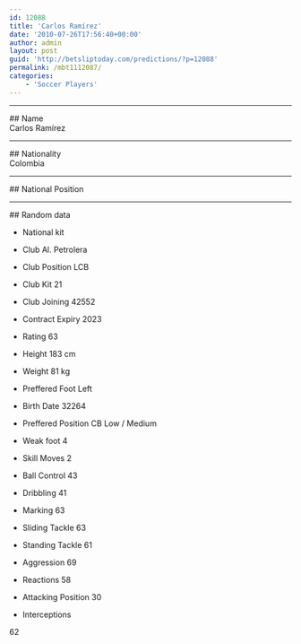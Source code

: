 ```yaml
---
id: 12088
title: 'Carlos Ramírez'
date: '2010-07-26T17:56:40+00:00'
author: admin
layout: post
guid: 'http://betsliptoday.com/predictions/?p=12088'
permalink: /mbt1112087/
categories:
    - 'Soccer Players'
---
```


- - - - - -

\## Name  
 Carlos Ramírez

- - - - - -

\## Nationality  
 Colombia

- - - - - -

\## National Position

- - - - - -

\## Random data

- National kit
- Club
 Al. Petrolera

- Club Position
 LCB

- Club Kit
 21

- Club Joining
 42552

- Contract Expiry
 2023

- Rating
 63

- Height
 183 cm

- Weight
 81 kg

- Preffered Foot
 Left

- Birth Date
 32264

- Preffered Position
 CB Low / Medium

- Weak foot
 4

- Skill Moves
 2

- Ball Control
 43

- Dribbling
 41

- Marking
 63

- Sliding Tackle
 63

- Standing Tackle
 61

- Aggression
 69

- Reactions
 58

- Attacking Position
 30

- Interceptions

 62
